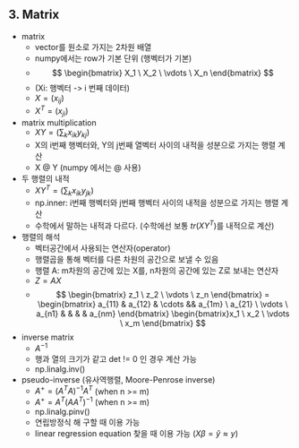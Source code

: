 ## 3. Matrix

- matrix
  - vector를 원소로 가지는 2차원 배열
  - numpy에서는 row가 기본 단위 (행벡터가 기본)
  - $$ \begin{bmatrix} X_1 \ X_2 \ \vdots \ X_n \end{bmatrix} $$
  - (Xi: 행벡터 -> i 번째 데이터)
  - $X = (x_{ij})$
  - $X^T = (x_{ji})$
- matrix multiplication
  - $XY = \Big(\sum_kx_{ik}y_{kj}\Big)$
  - X의 i번째 행벡터와, Y의 j번째 열벡터 사이의 내적을 성분으로 가지는 행렬 계산
  - X @ Y (numpy 에서는 @ 사용)
- 두 행렬의 내적
  - $XY^T = \Big(\sum_kx_{ik}y_{jk}\Big)$
  - np.inner: i번째 행벡터와 j번째 행벡터 사이의 내적을 성분으로 가지는 행렬 계산
  - 수학에서 말하는 내적과 다르다. (수학에선 보통 $tr(XY^T)$를 내적으로 계산)
- 행렬의 해석
  - 벡터공간에서 사용되는 연산자(operator)
  - 행렬곱을 통해 벡터를 다른 차원의 공간으로 보낼 수 있음
  - 행렬 A: m차원의 공간에 있는 X를, n차원의 공간에 있는 Z로 보내는 연산자
  - $Z = AX$
  - $$ \begin{bmatrix} z_1 \ z_2 \ \vdots \ z_n \end{bmatrix} = \begin{bmatrix} a_{11} & a_{12} & \cdots && a_{1m} \ a_{21} \ \vdots \ a_{n1} & & & & a_{nm} \end{bmatrix} \begin{bmatrix}x_1 \ x_2 \ \vdots \ x_m \end{bmatrix} $$
- inverse matrix
  - $A^{-1}$
  - 행과 열의 크기가 같고 det != 0 인 경우 계산 가능
  - np.linalg.inv()
- pseudo-inverse (유사역행렬, Moore-Penrose inverse)
  - $A^+ = (A^TA)^{-1}A^T$ (when n >= m)
  - $A^+ = A^T(AA^T)^{-1}$ (when n >= m)
  - np.linalg.pinv()
  - 연립방정식 해 구할 때 이용 가능
  - linear regression equation 찾을 때 이용 가능 ($X\beta = \hat{y} \approx y$)
